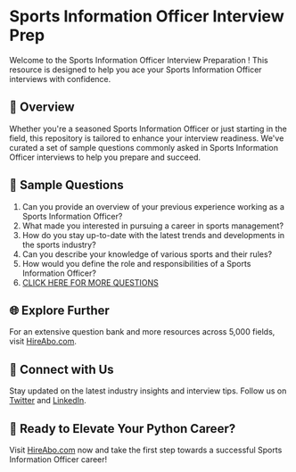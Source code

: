 # Sports Information Officer Interview Prep

Welcome to the Sports Information Officer Interview Preparation ! This resource is designed to help you ace your Sports Information Officer interviews with confidence.

## 🚀 Overview

Whether you're a seasoned Sports Information Officer or just starting in the field, this repository is tailored to enhance your interview readiness. We've curated a set of sample questions commonly asked in Sports Information Officer interviews to help you prepare and succeed.

## 📝 Sample Questions

1. Can you provide an overview of your previous experience working as a Sports Information Officer?
2. What made you interested in pursuing a career in sports management?
3. How do you stay up-to-date with the latest trends and developments in the sports industry?
4. Can you describe your knowledge of various sports and their rules?
5. How would you define the role and responsibilities of a Sports Information Officer?
6. [CLICK HERE FOR MORE QUESTIONS](https://hireabo.com/job/15_2_46/Sports%20Information%20Officer)

## 🌐 Explore Further

For an extensive question bank and more resources across 5,000 fields, visit [HireAbo.com](https://www.hireabo.com).

## 📱 Connect with Us

Stay updated on the latest industry insights and interview tips. Follow us on [Twitter](https://twitter.com/hireabo) and [LinkedIn](https://www.linkedin.com/in/hire-abo-3609972a8/).

## 🚀 Ready to Elevate Your Python Career?

Visit [HireAbo.com](https://www.hireabo.com) now and take the first step towards a successful Sports Information Officer career!